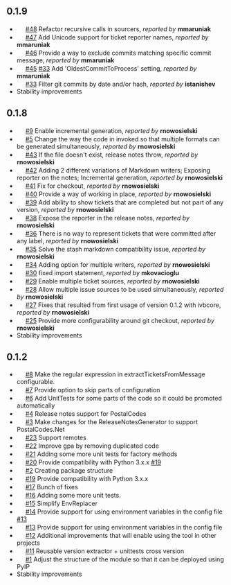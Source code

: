 ## 0.1.9 ##

* <img src="http://www.ic.gc.ca/app/opic-cipo/trdmrks/srch/imageLoader?appNum=1366861&extension=" width=16 height=16></img> [#48](https://github.com/Cimpress-MCP/JustReleaseNotes/issues/48) Refactor recursive calls in sourcers, *reported by* **mmaruniak**
* <img src="http://www.ic.gc.ca/app/opic-cipo/trdmrks/srch/imageLoader?appNum=1366861&extension=" width=16 height=16></img> [#47](https://github.com/Cimpress-MCP/JustReleaseNotes/issues/47) Add Unicode support for ticket reporter names, *reported by* **mmaruniak**
* <img src="http://www.ic.gc.ca/app/opic-cipo/trdmrks/srch/imageLoader?appNum=1366861&extension=" width=16 height=16></img> [#46](https://github.com/Cimpress-MCP/JustReleaseNotes/issues/46) Provide a way to exclude commits matching specific commit message, *reported by* **mmaruniak**
* <img src="https://addons.cdn.mozilla.net/user-media/addon_icons/603/603460-64.png?modified=1428920625" width=16 height=16></img> [#45](https://github.com/Cimpress-MCP/JustReleaseNotes/pull/45) [#33](https://github.com/Cimpress-MCP/JustReleaseNotes/issues/33) Add 'OldestCommitToProcess' setting, *reported by* **mmaruniak**
* <img src="http://www.ic.gc.ca/app/opic-cipo/trdmrks/srch/imageLoader?appNum=1366861&extension=" width=16 height=16></img> [#33](https://github.com/Cimpress-MCP/JustReleaseNotes/issues/33) Filter git commits by date and/or hash, *reported by* **istanishev**
* Stability improvements

## 0.1.8 ##

* <img src="http://www.ic.gc.ca/app/opic-cipo/trdmrks/srch/imageLoader?appNum=1366861&extension=" width=16 height=16></img> [#9](https://github.com/Cimpress-MCP/JustReleaseNotes/issues/9) Enable incremental generation, *reported by* **rnowosielski**
* <img src="http://www.ic.gc.ca/app/opic-cipo/trdmrks/srch/imageLoader?appNum=1366861&extension=" width=16 height=16></img> [#5](https://github.com/Cimpress-MCP/JustReleaseNotes/issues/5) Change the way the code in invoked so that multiple formats can be generated simultaneously, *reported by* **rnowosielski**
* <img src="http://www.ic.gc.ca/app/opic-cipo/trdmrks/srch/imageLoader?appNum=1366861&extension=" width=16 height=16></img> [#43](https://github.com/Cimpress-MCP/JustReleaseNotes/issues/43) If the file doesn't exist, release notes throw, *reported by* **rnowosielski**
* <img src="https://addons.cdn.mozilla.net/user-media/addon_icons/603/603460-64.png?modified=1428920625" width=16 height=16></img> [#42](https://github.com/Cimpress-MCP/JustReleaseNotes/pull/42) Adding 2 different variations of Markdown writers; Exposing reporter on the notes; Incremental generation, *reported by* **rnowosielski**
* <img src="https://addons.cdn.mozilla.net/user-media/addon_icons/603/603460-64.png?modified=1428920625" width=16 height=16></img> [#41](https://github.com/Cimpress-MCP/JustReleaseNotes/pull/41) Fix for checkout, *reported by* **rnowosielski**
* <img src="http://www.ic.gc.ca/app/opic-cipo/trdmrks/srch/imageLoader?appNum=1366861&extension=" width=16 height=16></img> [#40](https://github.com/Cimpress-MCP/JustReleaseNotes/issues/40) Provide a way of working in place, *reported by* **rnowosielski**
* <img src="https://addons.cdn.mozilla.net/user-media/addon_icons/603/603460-64.png?modified=1428920625" width=16 height=16></img> [#39](https://github.com/Cimpress-MCP/JustReleaseNotes/pull/39) Add ability to show tickets that are completed but not part of any version, *reported by* **rnowosielski**
* <img src="http://www.ic.gc.ca/app/opic-cipo/trdmrks/srch/imageLoader?appNum=1366861&extension=" width=16 height=16></img> [#38](https://github.com/Cimpress-MCP/JustReleaseNotes/issues/38) Expose the reporter in the release notes, *reported by* **rnowosielski**
* <img src="http://www.ic.gc.ca/app/opic-cipo/trdmrks/srch/imageLoader?appNum=1366861&extension=" width=16 height=16></img> [#36](https://github.com/Cimpress-MCP/JustReleaseNotes/issues/36) There is no way to represent tickets that were committed after any label, *reported by* **rnowosielski**
* <img src="http://www.ic.gc.ca/app/opic-cipo/trdmrks/srch/imageLoader?appNum=1366861&extension=" width=16 height=16></img> [#35](https://github.com/Cimpress-MCP/JustReleaseNotes/issues/35) Solve the stash markdown compatibility issue, *reported by* **rnowosielski**
* <img src="https://addons.cdn.mozilla.net/user-media/addon_icons/603/603460-64.png?modified=1428920625" width=16 height=16></img> [#34](https://github.com/Cimpress-MCP/JustReleaseNotes/pull/34) Adding option for multiple writers, *reported by* **rnowosielski**
* <img src="https://addons.cdn.mozilla.net/user-media/addon_icons/603/603460-64.png?modified=1428920625" width=16 height=16></img> [#30](https://github.com/Cimpress-MCP/JustReleaseNotes/pull/30) fixed import statement, *reported by* **mkovacioglu**
* <img src="https://addons.cdn.mozilla.net/user-media/addon_icons/603/603460-64.png?modified=1428920625" width=16 height=16></img> [#29](https://github.com/Cimpress-MCP/JustReleaseNotes/pull/29) Enable multiple ticket sources, *reported by* **rnowosielski**
* <img src="http://www.ic.gc.ca/app/opic-cipo/trdmrks/srch/imageLoader?appNum=1366861&extension=" width=16 height=16></img> [#28](https://github.com/Cimpress-MCP/JustReleaseNotes/issues/28) Allow multiple issue sources to be used simultaneously, *reported by* **rnowosielski**
* <img src="https://addons.cdn.mozilla.net/user-media/addon_icons/603/603460-64.png?modified=1428920625" width=16 height=16></img> [#27](https://github.com/Cimpress-MCP/JustReleaseNotes/pull/27) Fixes that resulted from first usage of version 0.1.2 with ivbcore, *reported by* **rnowosielski**
* <img src="http://www.ic.gc.ca/app/opic-cipo/trdmrks/srch/imageLoader?appNum=1366861&extension=" width=16 height=16></img> [#25](https://github.com/Cimpress-MCP/JustReleaseNotes/issues/25) Provide more configurability around git checkout, *reported by* **rnowosielski**
* Stability improvements

## 0.1.2 ##

* <img src="http://www.ic.gc.ca/app/opic-cipo/trdmrks/srch/imageLoader?appNum=1366861&extension=" width=16 height=16></img> [#8](https://github.com/Cimpress-MCP/JustReleaseNotes/issues/8) Make the regular expression in extractTicketsFromMessage configurable.
* <img src="http://www.ic.gc.ca/app/opic-cipo/trdmrks/srch/imageLoader?appNum=1366861&extension=" width=16 height=16></img> [#7](https://github.com/Cimpress-MCP/JustReleaseNotes/issues/7) Provide option to skip parts of configuration
* <img src="http://www.ic.gc.ca/app/opic-cipo/trdmrks/srch/imageLoader?appNum=1366861&extension=" width=16 height=16></img> [#6](https://github.com/Cimpress-MCP/JustReleaseNotes/issues/6) Add UnitTests for some parts of the code so it could be promoted automatically
* <img src="https://addons.cdn.mozilla.net/user-media/addon_icons/603/603460-64.png?modified=1428920625" width=16 height=16></img> [#4](https://github.com/Cimpress-MCP/JustReleaseNotes/pull/4) Release notes support for PostalCodes
* <img src="http://www.ic.gc.ca/app/opic-cipo/trdmrks/srch/imageLoader?appNum=1366861&extension=" width=16 height=16></img> [#3](https://github.com/Cimpress-MCP/JustReleaseNotes/issues/3) Make changes for the ReleaseNotesGenerator to support PostalCodes.Net
* <img src="https://addons.cdn.mozilla.net/user-media/addon_icons/603/603460-64.png?modified=1428920625" width=16 height=16></img> [#23](https://github.com/Cimpress-MCP/JustReleaseNotes/pull/23) Support remotes
* <img src="https://addons.cdn.mozilla.net/user-media/addon_icons/603/603460-64.png?modified=1428920625" width=16 height=16></img> [#22](https://github.com/Cimpress-MCP/JustReleaseNotes/pull/22) Improve gpa by removing duplicated code
* <img src="https://addons.cdn.mozilla.net/user-media/addon_icons/603/603460-64.png?modified=1428920625" width=16 height=16></img> [#21](https://github.com/Cimpress-MCP/JustReleaseNotes/pull/21) Adding some more unit tests for factory methods
* <img src="https://addons.cdn.mozilla.net/user-media/addon_icons/603/603460-64.png?modified=1428920625" width=16 height=16></img> [#20](https://github.com/Cimpress-MCP/JustReleaseNotes/pull/20) Provide compatibility with Python 3.x.x [#19](https://github.com/Cimpress-MCP/JustReleaseNotes/issues/19)
* <img src="https://addons.cdn.mozilla.net/user-media/addon_icons/603/603460-64.png?modified=1428920625" width=16 height=16></img> [#2](https://github.com/Cimpress-MCP/JustReleaseNotes/pull/2) Creating package structure
* <img src="http://www.ic.gc.ca/app/opic-cipo/trdmrks/srch/imageLoader?appNum=1366861&extension=" width=16 height=16></img> [#19](https://github.com/Cimpress-MCP/JustReleaseNotes/issues/19) Provide compatibility with Python 3.x.x
* <img src="https://addons.cdn.mozilla.net/user-media/addon_icons/603/603460-64.png?modified=1428920625" width=16 height=16></img> [#17](https://github.com/Cimpress-MCP/JustReleaseNotes/pull/17) Bunch of fixes
* <img src="https://addons.cdn.mozilla.net/user-media/addon_icons/603/603460-64.png?modified=1428920625" width=16 height=16></img> [#16](https://github.com/Cimpress-MCP/JustReleaseNotes/pull/16) Adding some more unit tests. 
* <img src="https://addons.cdn.mozilla.net/user-media/addon_icons/603/603460-64.png?modified=1428920625" width=16 height=16></img> [#15](https://github.com/Cimpress-MCP/JustReleaseNotes/pull/15) Simplify EnvReplacer
* <img src="https://addons.cdn.mozilla.net/user-media/addon_icons/603/603460-64.png?modified=1428920625" width=16 height=16></img> [#14](https://github.com/Cimpress-MCP/JustReleaseNotes/pull/14) Provide support for using environment variables in the config file [#13](https://github.com/Cimpress-MCP/JustReleaseNotes/issues/13)
* <img src="http://www.ic.gc.ca/app/opic-cipo/trdmrks/srch/imageLoader?appNum=1366861&extension=" width=16 height=16></img> [#13](https://github.com/Cimpress-MCP/JustReleaseNotes/issues/13) Provide support for using environment variables in the config file
* <img src="https://addons.cdn.mozilla.net/user-media/addon_icons/603/603460-64.png?modified=1428920625" width=16 height=16></img> [#12](https://github.com/Cimpress-MCP/JustReleaseNotes/pull/12) Additional improvements that will enable using the tool in other projects
* <img src="https://addons.cdn.mozilla.net/user-media/addon_icons/603/603460-64.png?modified=1428920625" width=16 height=16></img> [#11](https://github.com/Cimpress-MCP/JustReleaseNotes/pull/11) Reusable version extractor + unittests cross version
* <img src="http://www.ic.gc.ca/app/opic-cipo/trdmrks/srch/imageLoader?appNum=1366861&extension=" width=16 height=16></img> [#1](https://github.com/Cimpress-MCP/JustReleaseNotes/issues/1) Adjust the structure of the module so that it can be deployed using PyIP
* Stability improvements
